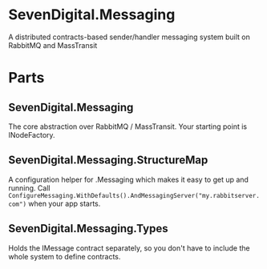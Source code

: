 SevenDigital.Messaging
======================

A distributed contracts-based sender/handler messaging system built on RabbitMQ and MassTransit

Parts
=====

SevenDigital.Messaging
----------------------
The core abstraction over RabbitMQ / MassTransit. Your starting point is INodeFactory.

SevenDigital.Messaging.StructureMap
-----------------------------------
A configuration helper for .Messaging which makes it easy to get up and running.
Call `ConfigureMessaging.WithDefaults().AndMessagingServer("my.rabbitserver.com")` when your app starts.

SevenDigital.Messaging.Types
----------------------------
Holds the IMessage contract separately, so you don't have to include the whole system to define contracts.
